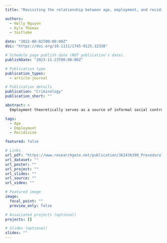 ```yaml
---
title: "Revisiting the relationship between age, employment, and recidivism"

authors:
  - Holly Nguyen
  - Kyle Thomas
  - tostlebe

date: "2022-08-02T00:00:00Z"
doi: "https://doi.org/10.1111/1745-9125.12338"

# Schedule page publish date (NOT publication's date).
publishDate: "2023-11-23T00:00:00Z"

# Publication type
publication_types:
  - article-journal

# Publication details
publication: "Criminology"
publication_short: ""

abstract: >
  Employment theoretically serves as a source of informal social control that can promote desistance from crime (Sampson & Laub, 1993). Findings from studies assessing the effects of employment, however, have been mixed. In a seminal study, Uggen (2000) reanalyzed data from the National Supported Work (NSW) Demonstration Project and found that employment significantly reduced the rate of recidivism among individuals aged 27 and older but had no impact on younger individuals. We reproduce and replicate Uggen's (2000) findings with data from four distinct employment programs: The National Supported Work Program (1975–1979), the Transitional Aid Research Project (1976–1977), the Employment Services for Ex-Offenders (1981–1984), and the Enhanced Services for the Hard-to-Employ Center for Employment Opportunities (2004–2008). We closely reproduced Uggen's original findings in the NSW but found evidence that the statistically significant interaction between age and employment in the NSW was only present at the year 3 follow-up and the observed effect is highly sensitive to minor threats to internal validity. Furthermore, a significant age–employment interaction was not observed in the three other data sources. These findings should encourage scholars to continue to investigate the age-graded nature of employment and crime, especially through a sociohistorical lens."

tags:
  - Age
  - Employment
  - Recidivism

featured: false

# Links
url_pdf: "https://www.researchgate.net/publication/362436390_Procedural_justice_legal_orientations_and_gang_membership_Testing_an_alternative_explanation_to_understand_the_gang-misconduct_link"
url_dataset: ""
url_poster: ""
url_project: ""
url_slides: ""
url_source: ""
url_video: ""

# Featured image
image:
  focal_point: ""
  preview_only: false

# Associated projects (optional)
projects: []

# Slides (optional)
slides: ""
---
```

